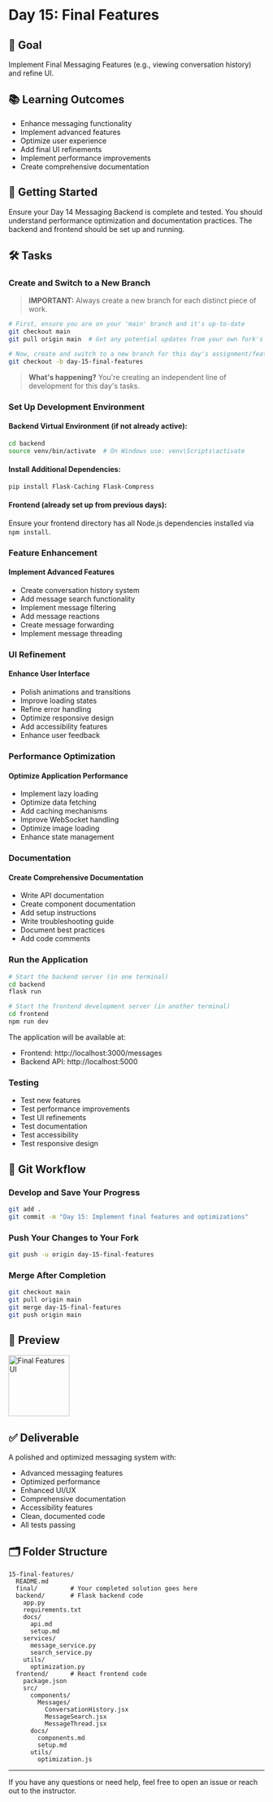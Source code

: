 # Day 15: Final Features

## 🎯 Goal

Implement Final Messaging Features (e.g., viewing conversation history) and refine UI.

## 📚 Learning Outcomes

- Enhance messaging functionality
- Implement advanced features
- Optimize user experience
- Add final UI refinements
- Implement performance improvements
- Create comprehensive documentation

## 🚀 Getting Started

Ensure your Day 14 Messaging Backend is complete and tested. You should understand performance optimization and documentation practices. The backend and frontend should be set up and running.

## 🛠️ Tasks

### Create and Switch to a New Branch

> **IMPORTANT:** Always create a new branch for each distinct piece of work.

```bash
# First, ensure you are on your 'main' branch and it's up-to-date
git checkout main
git pull origin main  # Get any potential updates from your own fork's main

# Now, create and switch to a new branch for this day's assignment/feature
git checkout -b day-15-final-features
```

> **What's happening?** You're creating an independent line of development for this day's tasks.

### Set Up Development Environment

#### Backend Virtual Environment (if not already active):

```bash
cd backend
source venv/bin/activate  # On Windows use: venv\Scripts\activate
```

#### Install Additional Dependencies:

```bash
pip install Flask-Caching Flask-Compress
```

#### Frontend (already set up from previous days):

Ensure your frontend directory has all Node.js dependencies installed via `npm install`.

### Feature Enhancement

#### Implement Advanced Features

- Create conversation history system
- Add message search functionality
- Implement message filtering
- Add message reactions
- Create message forwarding
- Implement message threading

### UI Refinement

#### Enhance User Interface

- Polish animations and transitions
- Improve loading states
- Refine error handling
- Optimize responsive design
- Add accessibility features
- Enhance user feedback

### Performance Optimization

#### Optimize Application Performance

- Implement lazy loading
- Optimize data fetching
- Add caching mechanisms
- Improve WebSocket handling
- Optimize image loading
- Enhance state management

### Documentation

#### Create Comprehensive Documentation

- Write API documentation
- Create component documentation
- Add setup instructions
- Write troubleshooting guide
- Document best practices
- Add code comments

### Run the Application

```bash
# Start the backend server (in one terminal)
cd backend
flask run

# Start the frontend development server (in another terminal)
cd frontend
npm run dev
```

The application will be available at:

- Frontend: http://localhost:3000/messages
- Backend API: http://localhost:5000

### Testing

- Test new features
- Test performance improvements
- Test UI refinements
- Test documentation
- Test accessibility
- Test responsive design

## 🔄 Git Workflow

### Develop and Save Your Progress

```bash
git add .
git commit -m "Day 15: Implement final features and optimizations"
```

### Push Your Changes to Your Fork

```bash
git push -u origin day-15-final-features
```

### Merge After Completion

```bash
git checkout main
git pull origin main
git merge day-15-final-features
git push origin main
```

## 📸 Preview

<img src="final-features.png" alt="Final Features UI" width="120"/>

## ✅ Deliverable

A polished and optimized messaging system with:

- Advanced messaging features
- Optimized performance
- Enhanced UI/UX
- Comprehensive documentation
- Accessibility features
- Clean, documented code
- All tests passing

## 🗂️ Folder Structure

```
15-final-features/
  README.md
  final/         # Your completed solution goes here
  backend/       # Flask backend code
    app.py
    requirements.txt
    docs/
      api.md
      setup.md
    services/
      message_service.py
      search_service.py
    utils/
      optimization.py
  frontend/      # React frontend code
    package.json
    src/
      components/
        Messages/
          ConversationHistory.jsx
          MessageSearch.jsx
          MessageThread.jsx
      docs/
        components.md
        setup.md
      utils/
        optimization.js
```

---

If you have any questions or need help, feel free to open an issue or reach out to the instructor.

